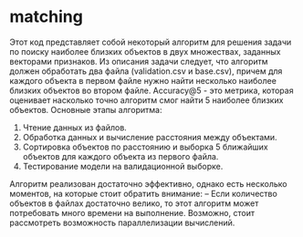 # matching
 Этот код представляет собой некоторый алгоритм для решения задачи по поиску наиболее близких объектов в двух множествах, заданных векторами признаков. Из описания задачи следует, что алгоритм должен обработать два файла (validation.csv и base.csv), причем для каждого объекта в первом файле нужно найти несколько наиболее близких объектов во втором файле.
Accuracy@5 - это метрика, которая оценивает насколько точно алгоритм смог найти 5 наиболее близких объектов.
Основные этапы алгоритма:
1. Чтение данных из файлов.
2. Обработка данных и вычисление расстояния между объектами.
3. Сортировка объектов по расстоянию и выборка 5 ближайших объектов для каждого объекта из первого файла.
4. Тестирование модели на валидационной выборке.
   
Алгоритм реализован достаточно эффективно, однако есть несколько моментов, на которые стоит обратить внимание:
– Если количество объектов в файлах достаточно велико, то этот алгоритм может потребовать много времени на выполнение. Возможно, стоит рассмотреть возможность параллелизации вычислений.
